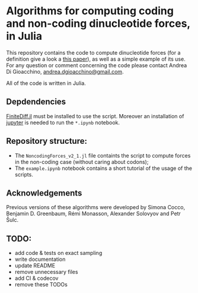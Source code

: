 # Algorithms for computing coding and non-coding dinucleotide forces, in Julia

This repository contains the code to compute dinucleotide forces (for a definition
give a look a [this paper](https://www.pnas.org/content/111/13/5054.short)),
as well as a simple example of its use.
For any question or comment concerning the code please contact Andrea Di Gioacchino,
<andrea.dgioacchino@gmail.com>.

All of the code is written in Julia.

## Depdendencies
[FiniteDiff.jl](https://github.com/JuliaDiff/FiniteDiff.jl) must be installed
to use the script. 
Moreover an installation of [jupyter](https://jupyter.org) is needed to run the `*.ipynb` notebook.

## Repository structure:
- The `NoncodingForces_v2_1.jl` file containts the script to compute forces
in the non-coding case (without caring about codons); 
- The `example.ipynb` notebook contains a short tutorial of the
usage of the scripts.


## Acknowledgements
Previous versions of these algorithms were developed by Simona Cocco,
Benjamin D. Greenbaum, Rémi Monasson, Alexander Solovyov and Petr Šulc.

## TODO:
- add code & tests on exact sampling
- write documentation
- update README
- remove unnecessary files 
- add CI & codecov
- remove these TODOs